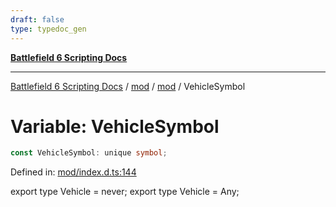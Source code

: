 ```yaml
---
draft: false
type: typedoc_gen
---
```


[**Battlefield 6 Scripting Docs**](../../../_index.md)

***

[Battlefield 6 Scripting Docs](../../../_index.md) / [mod](../../_index.md) / [mod](../_index.md) / VehicleSymbol

# Variable: VehicleSymbol

```ts
const VehicleSymbol: unique symbol;
```

Defined in: [mod/index.d.ts:144](https://github.com/battlefield-portal-community/portal-docs/blob/6d87e21c5922a3efb03c634dbe98e5fe6e797672/generators/santiago/mod/index.d.ts#L144)

export type Vehicle = never;
export type Vehicle = Any;
